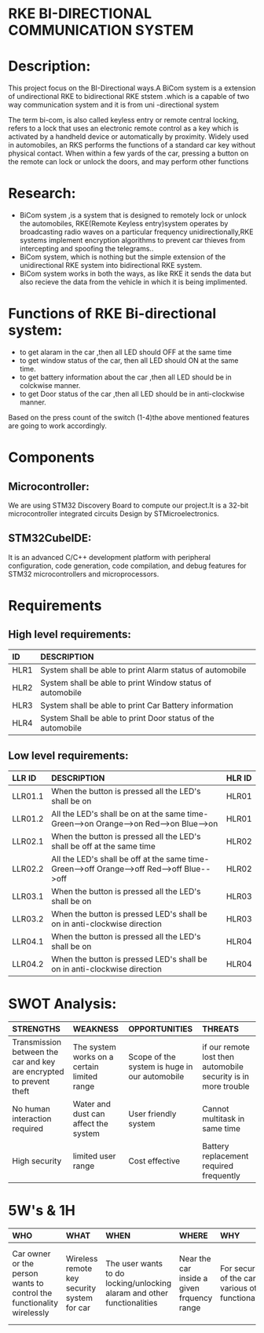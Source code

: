 # RKE BI-DIRECTIONAL COMMUNICATION SYSTEM
# Description:
This project focus on the BI-Directional ways.A BiCom system is a extension of undirectional RKE to bidirectional RKE ststem .which is a capable of two way communication system and it is from uni -directional system

The term bi-com, is also called keyless entry or remote central locking, refers to a lock that uses an electronic remote control as a key which is activated by a handheld device or automatically by proximity. Widely used in automobiles, an RKS performs the functions of a standard car key without physical contact. When within a few yards of the car, pressing a button on the remote can lock or unlock the doors, and may perform other functions
# Research:
* BiCom system ,is a system that is designed to remotely lock or unlock the automobiles, RKE(Remote Keyless entry)system operates by broadcasting radio waves on a particular frequency unidirectionally,RKE systems implement encryption algorithms to prevent car thieves from intercepting and spoofing the telegrams..
 * BiCom system, which is nothing but the simple extension of the unidirectional RKE system into bidirectional RKE system.
 * BiCom system works in both the ways, as like RKE it sends the data but also recieve the data from the vehicle in which it is being implimented.
# Functions of RKE Bi-directional system:
* to get alaram in the car ,then all LED should OFF at the same time
* to get window status of the car, then all LED should ON at the same time.
* to get battery information about the car ,then all LED should be in colckwise manner.
* to get Door status of the car ,then all LED should be in anti-clockwise manner.

Based on the press count of the switch (1-4)the above mentioned features are going to work accordingly. 
# Components
## Microcontroller:
We are using STM32 Discovery Board to compute our project.It is a 32-bit microcontroller integrated circuits Design by STMicroelectronics.
## STM32CubeIDE:
It is an advanced C/C++ development platform with peripheral configuration, code generation, code compilation, and debug features for STM32 microcontrollers and microprocessors.
# Requirements
## High level requirements:
|ID|DESCRIPTION|
|:----|:---|
|HLR1|System shall be able to print Alarm status of automobile   | 
|HLR2| System shall be able to print Window status of automobile  |
|HLR3| System shall be able to print Car Battery information  |
|HLR4| System Shall be able to print Door status of the automobile  |
## Low level requirements:
|LLR ID|DESCRIPTION| HLR ID|
|:----|:---|:---|
|LLR01.1|When the button is pressed all the LED's shall be on  |HLR01  |
|LLR01.2| All the LED's shall be on at the same time-Green-->on Orange-->on Red-->on Blue-->on  | HLR01 |
|LLR02.1|When the button is pressed all the LED's shall be off at the same time|HLR02   |
|LLR02.2|All the LED's shall be off at the same time-Green-->off Orange-->off Red-->off Blue-->off|HLR02  |
|LLR03.1|When the button is pressed all the LED's shall be on| HLR03 |
|LLR03.2|When the button is pressed LED's shall be on in anti-clockwise direction| HLR03|
|LLR04.1|When the button is pressed all the LED's shall be on|HLR04 |
|LLR04.2|When the button is pressed LED's shall be on in anti-clockwise direction| HLR04 |
# SWOT Analysis:
|STRENGTHS|WEAKNESS|OPPORTUNITIES|THREATS|
|:----|:----|:---|:----|
|Transmission between the car and key are encrypted to prevent theft|The system works on a certain limited range |Scope of the system is huge in our automobile |if our remote lost then automobile security is in more trouble|
|No human interaction required|Water and dust can affect the system |User friendly system|Cannot multitask in same time|
|High security|limited user range|Cost effective|Battery replacement required frequently|
# 5W's & 1H
|WHO|WHAT|WHEN|WHERE|WHY|HOW|
|:---|:---|:----|:----|:---|:---|
|Car owner or the person wants to control the functionality wirelessly|Wireless remote key security system for car|The user wants to do locking/unlocking alaram and other functionalities|Near the car inside a given frquency range|For security of the car and various other functionalities|By pressing down the blue button in the key remote|  


